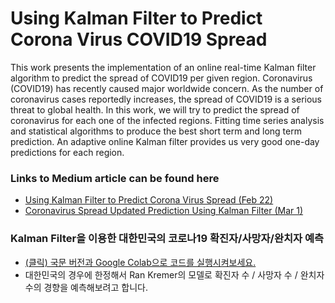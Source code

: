 # Using Kalman Filter to Predict Corona Virus COVID19 Spread

This work  presents the implementation of an online real-time Kalman filter algorithm to predict the spread of COVID19 per given region.
Coronavirus (COVID19) has recently caused major worldwide concern.
As the number of coronavirus cases reportedly increases, the spread of COVID19 is a serious threat to global health. 
In this work, we will try to predict the spread of coronavirus for each one of the infected regions. 
Fitting time series analysis and statistical algorithms to produce the best short term and long term prediction. 
An adaptive online Kalman filter provides us very good one-day predictions for each region.

### Links to Medium article can be found here
* [Using Kalman Filter to Predict Corona Virus Spread (Feb 22)](https://medium.com/@rank23/using-kalman-filter-to-predict-corona-virus-spread-72d91b74cc8)
* [Coronavirus Spread Updated Prediction Using Kalman Filter (Mar 1)](https://medium.com/analytics-vidhya/coronavirus-updated-prediction-using-kalman-filter-3ef8b7a72409)


### Kalman Filter을 이용한 대한민국의 코로나19 확진자/사망자/완치자 예측
* [(클릭) 국문 버전과 Google Colab으로 코드를 실행시켜보세요.](./Korean_ver)
* 대한민국의 경우에 한정해서 Ran Kremer의 모델로 확진자 수 / 사망자 수 / 완치자 수의 경향을 예측해보려고 합니다.
